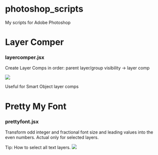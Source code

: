 # photoshop_scripts
My scripts for Adobe Photoshop

# Layer Comper
### layercomper.jsx
Create Layer Comps in order: parent layer/group visibility -> layer comp

<img src="http://s30.postimg.org/9memkr1wx/layercomper.gif">

Useful for Smart Object layer comps

# Pretty My Font
### prettyfont.jsx

Transform odd integer and fractional font size and leading values into the even numbers. Actual only for selected layers. 

Tip: How to select all text layers.
<img src="http://s27.postimg.org/8hzym65zn/select_all_layers.gif">
